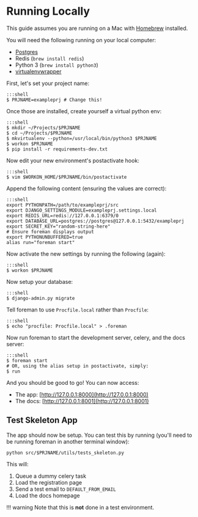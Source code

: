 # Running Locally

This guide assumes you are running on a Mac with [Homebrew](http://brew.sh/) installed.

You will need the following running on your local computer:

 * [Postgres](http://postgresapp.com/)
 * Redis (`brew install redis`)
 * Python 3 (`brew install python3`)
 * [virtualenvwrapper](https://virtualenvwrapper.readthedocs.org/en/latest/)

First, let's set your project name:
    
    :::shell
    $ PRJNAME=exampleprj # Change this!

Once those are installed, create yourself a virtual python env:
    
    :::shell
    $ mkdir ~/Projects/$PRJNAME
    $ cd ~/Projects/$PRJNAME
    $ mkvirtualenv --python=/usr/local/bin/python3 $PRJNAME 
    $ workon $PRJNAME
    $ pip install -r requirements-dev.txt

Now edit your new environment's postactivate hook:

    :::shell
    $ vim $WORKON_HOME/$PRJNAME/bin/postactivate

Append the following content (ensuring the values are correct):

    :::shell
    export PYTHONPATH=/path/to/exampleprj/src
    export DJANGO_SETTINGS_MODULE=exampleprj.settings.local
    export REDIS_URL=redis://127.0.0.1:6379/0
    export DATABASE_URL=postgres://postgres@127.0.0.1:5432/exampleprj
    export SECRET_KEY="random-string-here"
    # Ensure foreman displays output
    export PYTHONUNBUFFERED=true
    alias run="foreman start"

Now activate the new settings by running the following (again):

    :::shell
    $ workon $PRJNAME

Now setup your database:

    :::shell
    $ django-admin.py migrate

Tell foreman to use `Procfile.local` rather than `Procfile`:

    :::shell
    $ echo "procfile: Procfile.local" > .foreman

Now run foreman to start the development server, celery, and the docs server:

    :::shell
    $ foreman start
    # OR, using the alias setup in postactivate, simply:
    $ run

And you should be good to go! You can now access:

 * The app: [http://127.0.0.1:8000](http://127.0.0.1:8000) 
 * The docs: [http://127.0.0.1:8001](http://127.0.0.1:8001) 

## Test Skeleton App

The app should now be setup. You can test this by running (you'll need to be running 
foreman in another terminal window):

    python src/$PRJNAME/utils/tests_skeleton.py

This will:

1. Queue a dummy celery task
2. Load the registration page
3. Send a test email to ``DEFAULT_FROM_EMAIL``
4. Load the docs homepage

!!! warning
    Note that this is **not** done in a test environment.
